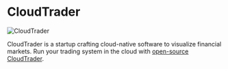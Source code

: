 # CloudTrader

![CloudTrader](https://www.cloudtrader.com/img/social/preview/open-graph.png)

CloudTrader is a startup crafting cloud-native software to visualize financial markets. Run your trading system in the cloud with [open-source CloudTrader](https://github.com/cloudtrading/cloudtrader).
